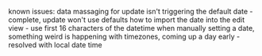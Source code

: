 known issues:
data massaging for update isn't triggering the default date - complete, update won't use defaults
how to import the date into the edit view - use first 16 characters of the datetime
when manually setting a date, something weird is happening with timezones, coming up a day early - resolved with local date time
